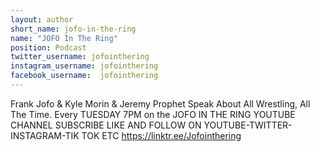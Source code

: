 ```yaml
---
layout: author
short_name: jofo-in-the-ring
name: "JOFO In The Ring"
position: Podcast
twitter_username: jofointhering
instagram_username: jofointhering
facebook_username:  jofointhering
---
```

Frank Jofo & Kyle Morin & Jeremy Prophet Speak About All Wrestling, All The Time.
Every TUESDAY 7PM on the JOFO IN THE RING YOUTUBE CHANNEL
SUBSCRIBE LIKE AND FOLLOW ON YOUTUBE-TWITTER-INSTAGRAM-TIK TOK ETC
<https://linktr.ee/Jofointhering>
